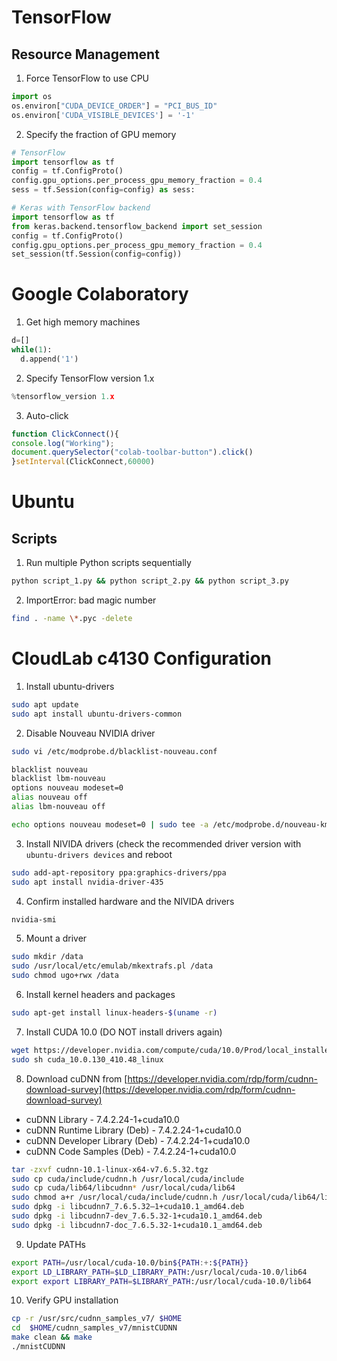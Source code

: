 # TensorFlow

## Resource Management

1. Force TensorFlow to use CPU
```python
import os
os.environ["CUDA_DEVICE_ORDER"] = "PCI_BUS_ID"
os.environ['CUDA_VISIBLE_DEVICES'] = '-1'
```

2. Specify the fraction of GPU memory
```python
# TensorFlow
import tensorflow as tf
config = tf.ConfigProto()
config.gpu_options.per_process_gpu_memory_fraction = 0.4
sess = tf.Session(config=config) as sess:
```

```python
# Keras with TensorFlow backend
import tensorflow as tf
from keras.backend.tensorflow_backend import set_session
config = tf.ConfigProto()
config.gpu_options.per_process_gpu_memory_fraction = 0.4
set_session(tf.Session(config=config))
```

# Google Colaboratory

1. Get high memory machines
```python
d=[]
while(1):
  d.append('1')
```

2. Specify TensorFlow version 1.x
```python
%tensorflow_version 1.x
```

3. Auto-click
```js
function ClickConnect(){
console.log("Working"); 
document.querySelector("colab-toolbar-button").click() 
}setInterval(ClickConnect,60000)
```

# Ubuntu

## Scripts

1. Run multiple Python scripts sequentially
```bash
python script_1.py && python script_2.py && python script_3.py 
```

2. ImportError: bad magic number
```bash
find . -name \*.pyc -delete
```

# CloudLab c4130 Configuration

1. Install ubuntu-drivers
```bash
sudo apt update
sudo apt install ubuntu-drivers-common
```

2. Disable Nouveau NVIDIA driver
```bash
sudo vi /etc/modprobe.d/blacklist-nouveau.conf
```
```bash
blacklist nouveau
blacklist lbm-nouveau
options nouveau modeset=0
alias nouveau off
alias lbm-nouveau off
```
```bash
echo options nouveau modeset=0 | sudo tee -a /etc/modprobe.d/nouveau-kms.conf
```

3. Install NIVIDA drivers (check the recommended driver version with `ubuntu-drivers devices` and reboot
```bash
sudo add-apt-repository ppa:graphics-drivers/ppa
sudo apt install nvidia-driver-435
```

4. Confirm installed hardware and the NIVIDA drivers
```bash
nvidia-smi
```

5. Mount a driver
```bash
sudo mkdir /data
sudo /usr/local/etc/emulab/mkextrafs.pl /data
sudo chmod ugo+rwx /data
```

6. Install kernel headers and packages
```bash
sudo apt-get install linux-headers-$(uname -r)
```

7. Install CUDA 10.0 (DO NOT install drivers again)
```bash
wget https://developer.nvidia.com/compute/cuda/10.0/Prod/local_installers/cuda_10.0.130_410.48_linux
sudo sh cuda_10.0.130_410.48_linux
```

8. Download cuDNN from [https://developer.nvidia.com/rdp/form/cudnn-download-survey](https://developer.nvidia.com/rdp/form/cudnn-download-survey)
* cuDNN Library - 7.4.2.24-1+cuda10.0
* cuDNN Runtime Library (Deb) - 7.4.2.24-1+cuda10.0
* cuDNN Developer Library (Deb) - 7.4.2.24-1+cuda10.0
* cuDNN Code Samples (Deb) - 7.4.2.24-1+cuda10.0
```bash
tar -zxvf cudnn-10.1-linux-x64-v7.6.5.32.tgz
sudo cp cuda/include/cudnn.h /usr/local/cuda/include
sudo cp cuda/lib64/libcudnn* /usr/local/cuda/lib64
sudo chmod a+r /usr/local/cuda/include/cudnn.h /usr/local/cuda/lib64/libcudnn*
sudo dpkg -i libcudnn7_7.6.5.32–1+cuda10.1_amd64.deb
sudo dpkg -i libcudnn7-dev_7.6.5.32-1+cuda10.1_amd64.deb
sudo dpkg -i libcudnn7-doc_7.6.5.32-1+cuda10.1_amd64.deb
```

9. Update PATHs
```bash
export PATH=/usr/local/cuda-10.0/bin${PATH:+:${PATH}}
export LD_LIBRARY_PATH=$LD_LIBRARY_PATH:/usr/local/cuda-10.0/lib64
export export LIBRARY_PATH=$LIBRARY_PATH:/usr/local/cuda-10.0/lib64
```

10. Verify GPU installation
```bash
cp -r /usr/src/cudnn_samples_v7/ $HOME
cd  $HOME/cudnn_samples_v7/mnistCUDNN
make clean && make
./mnistCUDNN
```
